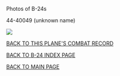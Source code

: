 
Photos of B-24s






 




44-40049 (unknown name)  

![](44-40049.jpg)  
  

[BACK TO THIS PLANE'S COMBAT RECORD](ValorToVictory/b24s/44-40049.md)  

[BACK TO B-24 INDEX PAGE](ValorToVictory/000b24s.md)  

[BACK TO MAIN PAGE](ValorToVictory/index.html)


